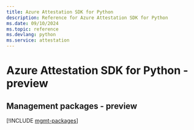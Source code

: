 ```yaml
---
title: Azure Attestation SDK for Python
description: Reference for Azure Attestation SDK for Python
ms.date: 09/10/2024
ms.topic: reference
ms.devlang: python
ms.service: attestation
---
```

# Azure Attestation SDK for Python - preview

## Management packages - preview
[!INCLUDE [mgmt-packages](attestation-mgmt-index.md)]